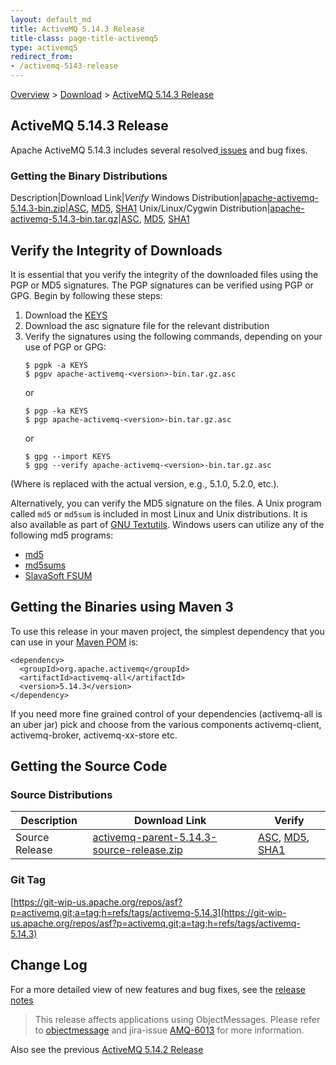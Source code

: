 ```yaml
---
layout: default_md
title: ActiveMQ 5.14.3 Release 
title-class: page-title-activemq5
type: activemq5
redirect_from:
- /activemq-5143-release
---
```


[Overview](overview) > [Download](download) > [ActiveMQ 5.14.3 Release](activemq-5143-release)

ActiveMQ 5.14.3 Release
-----------------------

Apache ActiveMQ 5.14.3 includes several resolved[ issues](https://issues.apache.org/jira/secure/ReleaseNote.jspa?projectId=12311210&version=12338822) and bug fixes.

### Getting the Binary Distributions

Description|Download Link|_Verify_
Windows Distribution|[apache-activemq-5.14.3-bin.zip](https://archive.apache.org/dist/activemq/5.14.3/apache-activemq-5.14.3-bin.zip)|[ASC](https://archive.apache.org/dist/activemq/5.14.3/apache-activemq-5.14.3-bin.zip.asc), [MD5](https://archive.apache.org/dist/activemq/5.14.3/apache-activemq-5.14.3-bin.zip.md5), [SHA1](https://archive.apache.org/dist/activemq/5.14.3/apache-activemq-5.14.3-bin.zip.sha1)
Unix/Linux/Cygwin Distribution|[apache-activemq-5.14.3-bin.tar.gz](https://archive.apache.org/dist/activemq/5.14.3/apache-activemq-5.14.3-bin.tar.gz)|[ASC](https://archive.apache.org/dist/activemq/5.14.3/apache-activemq-5.14.3-bin.tar.gz.asc), [MD5](https://archive.apache.org/dist/activemq/5.14.3/apache-activemq-5.14.3-bin.tar.gz.md5), [SHA1](https://archive.apache.org/dist/activemq/5.14.3/apache-activemq-5.14.3-bin.tar.gz.sha1)

Verify the Integrity of Downloads
---------------------------------

It is essential that you verify the integrity of the downloaded files using the PGP or MD5 signatures. The PGP signatures can be verified using PGP or GPG. Begin by following these steps:

1.  Download the [KEYS](http://www.apache.org/dist/activemq/KEYS)
2.  Download the asc signature file for the relevant distribution
3.  Verify the signatures using the following commands, depending on your use of PGP or GPG:
    ```
    $ pgpk -a KEYS
    $ pgpv apache-activemq-<version>-bin.tar.gz.asc
    ```
    or
    ```
    $ pgp -ka KEYS
    $ pgp apache-activemq-<version>-bin.tar.gz.asc
    ```
    or
    ```
    $ gpg --import KEYS
    $ gpg --verify apache-activemq-<version>-bin.tar.gz.asc
    ```

(Where <version> is replaced with the actual version, e.g., 5.1.0, 5.2.0, etc.).

Alternatively, you can verify the MD5 signature on the files. A Unix program called `md5` or `md5sum` is included in most Linux and Unix distributions. It is also available as part of [GNU Textutils](http://www.gnu.org/software/textutils/textutils.html). Windows users can utilize any of the following md5 programs:

*   [md5](http://www.fourmilab.ch/md5/)
*   [md5sums](http://www.pc-tools.net/win32/md5sums/)
*   [SlavaSoft FSUM](http://www.slavasoft.com/fsum/)

Getting the Binaries using Maven 3
----------------------------------

To use this release in your maven project, the simplest dependency that you can use in your [Maven POM](http://maven.apache.org/guides/introduction/introduction-to-the-pom.html) is:
```
<dependency>
  <groupId>org.apache.activemq</groupId>
  <artifactId>activemq-all</artifactId>
  <version>5.14.3</version>
</dependency>
```
If you need more fine grained control of your dependencies (activemq-all is an uber jar) pick and choose from the various components activemq-client, activemq-broker, activemq-xx-store etc.

Getting the Source Code
-----------------------

### Source Distributions

Description|Download Link|Verify
---|---|---
Source Release|[activemq-parent-5.14.3-source-release.zip](https://archive.apache.org/dist/activemq/5.14.3/activemq-parent-5.14.3-source-release.zip)|[ASC](https://archive.apache.org/dist/activemq/5.14.3/activemq-parent-5.14.3-source-release.zip.asc), [MD5](https://archive.apache.org/dist/activemq/5.14.3/activemq-parent-5.14.3-source-release.zip.md5), [SHA1](https://archive.apache.org/dist/activemq/5.14.3/activemq-parent-5.14.3-source-release.zip.sha1)

### Git Tag

[https://git-wip-us.apache.org/repos/asf?p=activemq.git;a=tag;h=refs/tags/activemq-5.14.3](https://git-wip-us.apache.org/repos/asf?p=activemq.git;a=tag;h=refs/tags/activemq-5.14.3)

Change Log
----------

For a more detailed view of new features and bug fixes, see the [release notes](https://issues.apache.org/jira/secure/ReleaseNote.jspa?projectId=12311210&version=12338822)

> This release affects applications using ObjectMessages. Please refer to [objectmessage](objectmessage) and jira-issue [AMQ-6013](https://issues.apache.org/jira/browse/AMQ-6013) for more information.

Also see the previous [ActiveMQ 5.14.2 Release](activemq-5142-release)

